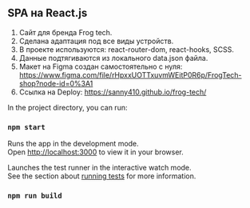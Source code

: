 SPA на React.js
-----------------
1. Сайт для бренда Frog tech. 
2. Сделана адаптация под все виды устройств.
2. В проекте используются: react-router-dom, react-hooks, SCSS. 
3. Данные подтягиваются из локального data.json файла.
4. Макет на Figma создан самостоятельно с нуля: https://www.figma.com/file/rHpxxUOTTxuvmWEitP0R6p/FrogTech-shop?node-id=0%3A1
5. Ссылка на Deploy: https://sanny410.github.io/frog-tech/


In the project directory, you can run:

### `npm start`

Runs the app in the development mode.\
Open [http://localhost:3000](http://localhost:3000) to view it in your browser.


Launches the test runner in the interactive watch mode.\
See the section about [running tests](https://facebook.github.io/create-react-app/docs/running-tests) for more information.

### `npm run build`

